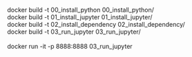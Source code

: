 

<br>
docker build -t 00_install_python 00_install_python/
<br>
docker build -t 01_install_jupyter 01_install_jupyter/
<br>
docker build -t 02_install_dependency 02_install_dependency/
<br>
docker build -t 03_run_jupyter 03_run_jupyter/
<br>
<br>
docker run -it -p 8888:8888 03_run_jupyter
